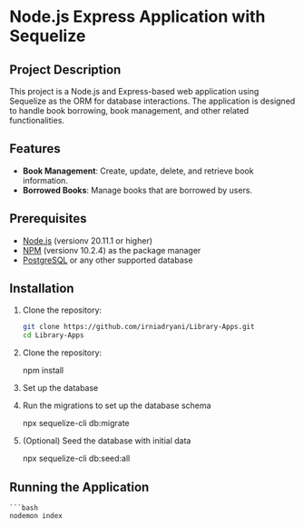 # Node.js Express Application with Sequelize

## Project Description

This project is a Node.js and Express-based web application using Sequelize as the ORM for database interactions. The application is designed to handle book borrowing, book management, and other related functionalities.

## Features

- **Book Management**: Create, update, delete, and retrieve book information.
- **Borrowed Books**: Manage books that are borrowed by users.

## Prerequisites

- [Node.js](https://nodejs.org/) (versionv 20.11.1 or higher)
- [NPM](https://www.npmjs.com/) (versionv 10.2.4) as the package manager
- [PostgreSQL](https://www.postgresql.org/) or any other supported database

## Installation

1. Clone the repository:

   ```bash
   git clone https://github.com/irniadryani/Library-Apps.git
   cd Library-Apps

2. Clone the repository:

    npm install

3. Set up the database

4. Run the migrations to set up the database schema

    npx sequelize-cli db:migrate

5. (Optional) Seed the database with initial data

    npx sequelize-cli db:seed:all

## Running the Application

    ```bash
    nodemon index








